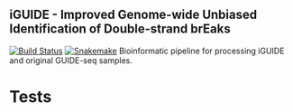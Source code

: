 ## iGUIDE - Improved Genome-wide Unbiased Identification of Double-strand brEaks
[![Build Status](https://travis-ci.org/cnobles/iGUIDE.svg?branch=master)](https://travis-ci.org/cnobles/iGUIDE)
[![Snakemake](https://img.shields.io/badge/snakemake-≥3.5.2-brightgreen.svg?style=flat)](http://snakemake.bitbucket.org)
Bioinformatic pipeline for processing iGUIDE and original GUIDE-seq samples.



# Tests

